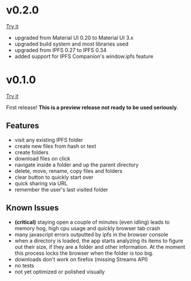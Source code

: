 # v0.2.0

[Try it](https://ipfs.io/ipfs/QmbbKTkTh87AhtwWG24b4KSSwBwbHCLrSVnumuoS1usUoy)

- upgraded from Material UI 0.20 to Material UI 3.x
- upgraded build system and most libraries used
- upgraded from IPFS 0.27 to IPFS 0.34
- added support for IPFS Companion's window.ipfs feature

# v0.1.0

[Try it](https://ipfs.io/ipfs/QmULwT1X6BTZdKprR7Q32BrtznGtaHwEzUxJfaVfQaAySe)

First release! __This is a preview release not ready to be used seriously__.

## Features

- visit any existing IPFS folder
- create new files from hash or text
- create folders
- download files on click
- navigate inside a folder and up the parent directory
- delete, move, rename, copy files and folders
- clear button to quickly start over
- quick sharing via URL
- remember the user's last visited folder

## Known Issues

- __(critical)__ staying open a couple of minutes (even idling) leads to memory hog, high cpu usage and quickly browser tab crash
- many javascript errors outputted by ipfs in the browser console
- when a directory is loaded, the app starts analyzing its items to figure out their size, if they are a folder and other information. At the moment this process locks the browser when the folder is too big.
- downloads don't work on firefox (missing Streams API)
- no tests
- not yet optimized or polished visually
